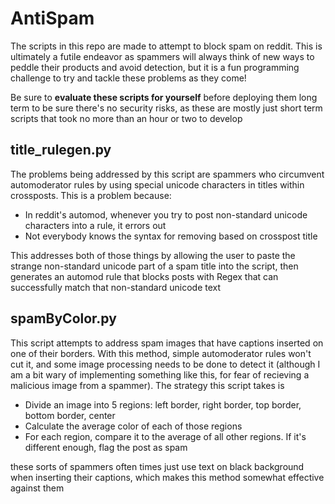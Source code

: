 # AntiSpam

The scripts in this repo are made to attempt to block spam on reddit. This is ultimately a futile endeavor as spammers will always think of new ways to peddle their products and avoid detection, but it is a fun programming challenge to try and tackle these problems as they come!

Be sure to **evaluate these scripts for yourself** before deploying them long term to be sure there's no security risks, as these are mostly just short term scripts that took no more than an hour or two to develop

## title_rulegen.py

The problems being addressed by this script are spammers who circumvent automoderator rules by using special unicode characters in titles within crossposts. This is a problem because:
* In reddit's automod, whenever you try to post non-standard unicode characters into a rule, it errors out
* Not everybody knows the syntax for removing based on crosspost title

This addresses both of those things by allowing the user to paste the strange non-standard unicode part of a spam title into the script, then generates an automod rule that blocks posts with Regex that can successfully match that non-standard unicode text

## spamByColor.py

This script attempts to address spam images that have captions inserted on one of their borders. With this method, simple automoderator rules won't cut it, and some image processing needs to be done to detect it (although I am a bit wary of implementing something like this, for fear of recieving a malicious image from a spammer). The strategy this script takes is 
* Divide an image into 5 regions: left border, right border, top border, bottom border, center
* Calculate the average color of each of those regions
* For each region, compare it to the average of all other regions. If it's different enough, flag the post as spam

these sorts of spammers often times just use text on black background when inserting their captions, which makes this method somewhat effective against them
